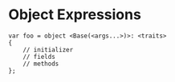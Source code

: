 # Object Expressions

```azoth
var foo = object <Base(<args...>)>: <traits>
{
    // initializer
    // fields
    // methods
};
```
